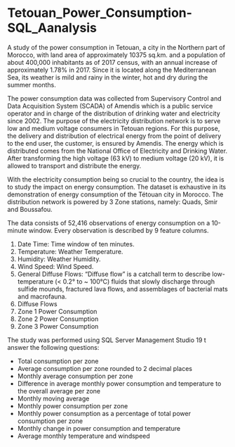 # Tetouan_Power_Consumption-SQL_Aanalysis
A study of the power consumption in Tetouan, a city in the Northern part of Morocco, with land area of approximately 10375 sq.km. and a population of about 400,000 inhabitants as of 2017 census, with an annual increase of approximately 1.78% in 2017. Since it is located along the Mediterranean Sea, its weather is mild and rainy in the winter, hot and dry during the summer months.

The power consumption data was collected from Supervisory Control and Data Acquisition System (SCADA) of Amendis which is a public service operator and in charge of the distribution of drinking water and electricity since 2002. The purpose of the electricity distribution network is to serve low and medium voltage consumers in Tetouan regions. For this purpose, the delivery and distribution of electrical energy from the point of delivery to the end user, the customer, is ensured by Amendis. The energy which is distributed comes from the National Office of Electricity and Drinking Water. After transforming the high voltage (63 kV) to medium voltage (20 kV), it is allowed to transport and distribute the energy.

With the electricity consumption being so crucial to the country, the idea is to study the impact on energy consumption. The dataset is exhaustive in its demonstration of energy consumption of the Tétouan city in Morocco. The distribution network is powered by 3 Zone stations, namely: Quads, Smir and Boussafou.

The data consists of 52,416 observations of energy consumption on a 10-minute window. Every observation is described by 9 feature columns.

1. Date Time: Time window of ten minutes.
2. Temperature: Weather Temperature.
3. Humidity: Weather Humidity.
4. Wind Speed: Wind Speed.
5. General Diffuse Flows: “Diffuse flow” is a catchall term to describe low-temperature (< 0.2° to ~ 100°C) fluids that slowly discharge through sulfide mounds, fractured lava flows, and assemblages of bacterial mats and macrofauna.
6. Diffuse Flows
7. Zone 1 Power Consumption
8. Zone 2 Power Consumption
9. Zone 3 Power Consumption

The study was performed using SQL Server Management Studio 19 t answer the following questions:
- Total consumption per zone
- Average consumption per zone rounded to 2 decimal places
- Monthly average consumption per zone
- Difference in average monthly power consumption and temperature to the overall average per zone
- Monthly moving average
- Monthly power consumption per zone
- Monthly power consumption as a percentage of total power consumption per zone
- Monthly change in power consumption and temperature
- Average monthly temperature and windspeed